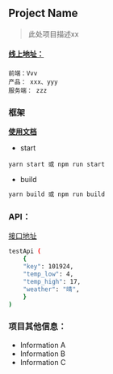 
## Project Name

> 此处项目描述xx

#### [线上地址：](xxx)


```
前端：Vvv
产品： xxx、yyy
服务端： zzz
```

### 框架

[**使用文档**](./DOC_zh.md)

- start
```
yarn start 或 npm run start
```
- build
```bash
yarn build 或 npm run build
```

### API：

[接口地址](http://xxxx)

```sh
testApi (
    {
    "key": 101924,
    "temp_low": 4,
    "temp_high": 17,
    "weather": "晴",
    }
)
```

### 项目其他信息：

* Information A
* Information B
* Information C